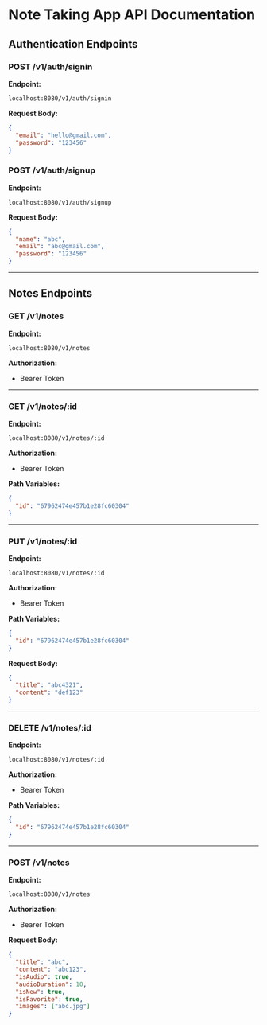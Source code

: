 # Note Taking App API Documentation

## Authentication Endpoints

### **POST /v1/auth/signin**

**Endpoint:**

```
localhost:8080/v1/auth/signin
```

**Request Body:**

```json
{
  "email": "hello@gmail.com",
  "password": "123456"
}
```

### **POST /v1/auth/signup**

**Endpoint:**

```
localhost:8080/v1/auth/signup
```

**Request Body:**

```json
{
  "name": "abc",
  "email": "abc@gmail.com",
  "password": "123456"
}
```

---

## Notes Endpoints

### **GET /v1/notes**

**Endpoint:**

```
localhost:8080/v1/notes
```

**Authorization:**

- Bearer Token

---

### **GET /v1/notes/:id**

**Endpoint:**

```
localhost:8080/v1/notes/:id
```

**Authorization:**

- Bearer Token

**Path Variables:**

```json
{
  "id": "67962474e457b1e28fc60304"
}
```

---

### **PUT /v1/notes/:id**

**Endpoint:**

```
localhost:8080/v1/notes/:id
```

**Authorization:**

- Bearer Token

**Path Variables:**

```json
{
  "id": "67962474e457b1e28fc60304"
}
```

**Request Body:**

```json
{
  "title": "abc4321",
  "content": "def123"
}
```

---

### **DELETE /v1/notes/:id**

**Endpoint:**

```
localhost:8080/v1/notes/:id
```

**Authorization:**

- Bearer Token

**Path Variables:**

```json
{
  "id": "67962474e457b1e28fc60304"
}
```

---

### **POST /v1/notes**

**Endpoint:**

```
localhost:8080/v1/notes
```

**Authorization:**

- Bearer Token

**Request Body:**

```json
{
  "title": "abc",
  "content": "abc123",
  "isAudio": true,
  "audioDuration": 10,
  "isNew": true,
  "isFavorite": true,
  "images": ["abc.jpg"]
}
```
